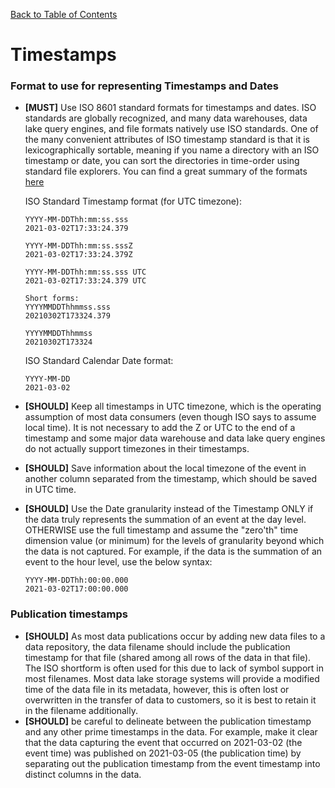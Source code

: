 [Back to Table of Contents](../README.md)
# Timestamps

### Format to use for representing Timestamps and Dates
- __[MUST]__ Use ISO 8601 standard formats for timestamps and dates. ISO standards are globally recognized, and many data warehouses, data lake query engines, and file formats natively use ISO standards. One of the many convenient attributes of ISO timestamp standard is that it is lexicographically sortable, meaning if you name a directory with an ISO timestamp or date, you can sort the directories in time-order using standard file explorers. You can find a great summary of the formats [here](https://en.wikipedia.org/wiki/ISO_8601)
    
    ISO Standard Timestamp format (for UTC timezone):
    ```
  YYYY-MM-DDThh:mm:ss.sss 
  2021-03-02T17:33:24.379
  
  YYYY-MM-DDThh:mm:ss.sssZ 
  2021-03-02T17:33:24.379Z
  
  YYYY-MM-DDThh:mm:ss.sss UTC
  2021-03-02T17:33:24.379 UTC
  
  Short forms:
  YYYYMMDDThhmmss.sss 
  20210302T173324.379
  
  YYYYMMDDThhmmss 
  20210302T173324
  ```
  ISO Standard Calendar Date format:
    ```
  YYYY-MM-DD
  2021-03-02
  ```
- __[SHOULD]__ Keep all timestamps in UTC timezone, which is the operating assumption of most data consumers (even though ISO says to assume local time). It is not necessary to add the Z or UTC to the end of a timestamp and some major data warehouse and data lake query engines do not actually support timezones in their timestamps.
- __[SHOULD]__ Save information about the local timezone of the event in another column separated from the timestamp, which should be saved in UTC time. 
- __[SHOULD]__ Use the Date granularity instead of the Timestamp ONLY if the data truly represents the summation of an event at the day level. OTHERWISE use the full timestamp and assume the "zero'th" time dimension value (or minimum) for the levels of granularity beyond which the data is not captured. For example, if the data is the summation of an event to the hour level, use the below syntax:
  ```
  YYYY-MM-DDThh:00:00.000 
  2021-03-02T17:00:00.000
  ```
### Publication timestamps
- __[SHOULD]__ As most data publications occur by adding new data files to a data repository, the data filename should include the publication timestamp for that file (shared among all rows of the data in that file). The ISO shortform is often used for this due to lack of symbol support in most filenames. Most data lake storage systems will provide a modified time of the data file in its metadata, however, this is often lost or overwritten in the transfer of data to customers, so it is best to retain it in the filename additionally. 
- __[SHOULD]__ be careful to delineate between the publication timestamp and any other prime timestamps in the data. For example, make it clear that the data capturing the event that occurred on 2021-03-02 (the event time) was published on 2021-03-05 (the publication time) by separating out the publication timestamp from the event timestamp into distinct columns in the data.  